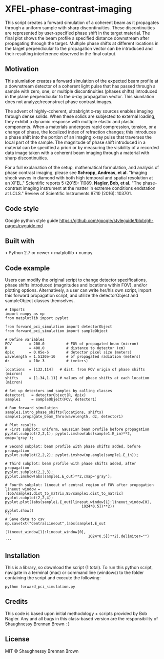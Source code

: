 # XFEL-phase-contrast-imaging
This script creates a forward simulation of a coherent beam as it propagates through a uniform sample with sharp discontinuities. These discontinuities are represented by user-specified phase shift in the target material. The final plot shows the beam profile a specified distance downstream after propagating through the target. Multiple phase shifts at different locations in the target perpendicular to the propagation vector can be introduced and their resulting interference observed in the final output. 

## Motivation
This siumlation creates a forward simulation of the expected beam profile at a downstream detector of a coherent light pulse that has passed through a sample with zero, one, or multiple discontinuities (phases shifts) introduced in the plane perpendicular to the x-ray propagation vector. This siumlation does not analyze/reconstruct phase contrast images.

The advent of highly-coherent, ultrabright x-ray sources enables imaging through dense solids. When these solids are subjected to external loading, they exhibit a dynamic response with multiple elastic and plastic components. When a materials undergoes rapid compression, tension, or a change of phase, the localized index of refraction changes; this introduces a phase shift into the portion of an imaging x-ray pulse that traverses the local part of the sample. The magnitude of phase shift introduced in a material can be specified a priori or by measuring the visibility of a recorded data image taken with a coherent beam imaging through a material with sharp discontinuities.

For a full explanation of the setup, mathematical formulation, and analysis of phase contrast imaging, please see 
**Schropp, Andreas, et al.** "Imaging shock waves in diamond with both high temporal and spatial resolution at an XFEL." Scientific reports 5 (2015): 11089.
**Nagler, Bob, et al.** "The phase-contrast imaging instrument at the matter in extreme conditions endstation at LCLS." Review of Scientific Instruments 87.10 (2016): 103701.

## Code style
Google python style guide https://github.com/google/styleguide/blob/gh-pages/pyguide.md

## Built with
•	Python 2.7 or newer
•	matplotlib
•	numpy

## Code example
Users can modify the original script to change detector specifications, phase shifts introduced (magnitudes and locations within FOV), and/or plotting options. Alternatively, a user can write her/his own script, import this forward propagation script, and utilize the detectorObject and sampleObject classes themselves. 
```
# Imports
import numpy as np
from matplotlib import pyplot

from forward_pci_simulation import detectorObject
from forward_pci_simulation import sampleObject

# Define variables
FOV        = 200.0          # FOV of propagated beam (micron)                    
R          = 400.0          # distance to detector (cm)               
dpix       = 0.05e-6        # detector pixel size (meters)                
wavelength = 1.5120e-10     # of propagated radiation (meters)                 
dz         = 10e-3          # (meters)                 
    
locations  = [132,114]   # dist. from FOV origin of phase shifts (micron)
shifts     = [1.34,1.11] # values of phase shifts at each location (micron)

# Set up detectors and samples by calling classes
detector1   = detectorObject(R, dpix)
sample1     = sampleObject(FOV, detector1)
    
# Run forward simulation
sample1.intro_phase_shifts(locations, shifts)
sample1.propagate_beam_thru(wavelength, dz, detector1)

# Plot results
# First subplot: uniform, Gaussian beam profile before propagation
pyplot.subplot(2,2,1); pyplot.imshow(abs(sample1.E_in)**2, cmap='gray');
    
# Second subplot: beam profile with phase shifts added, before propagation
pyplot.subplot(2,2,2); pyplot.imshow(np.angle(sample1.E_in)); 
    
# Third subplot: beam profile with phase shifts added, after propagation
pyplot.subplot(2,2,3); pyplot.imshow(abs(sample1.E_out)**2,cmap='gray');  
    
# Fourth subplot: lineout of central region of FOV after propogation
lineout_window = [165/sample1.dist_to_matrix,85/sample1.dist_to_matrix]
pyplot.subplot(2,2,4); 
pyplot.plot((abs(sample1.E_out[lineout_window[1]:lineout_window[0],
                                   1024*0.5])**2))
pyplot.show()    
'''
# Save data to csv
np.savetxt("CentralLineout",(abs(sample1.E_out
                                     [lineout_window[1]:lineout_window[0],
                                      1024*0.5])**2),delimiter="")
'''
```

## Installation
This is a library, so download the script (1 total). To run this python script, navigate in a terminal (mac) or command line (windows) to the folder containing the script and execute the following:
```
python forward_pci_simulation.py
```
## Credits
This code is based upon initial methodology + scripts provided by Bob Nagler. Any and all bugs in this class-based version are the responsibility of Shaughnessy Brennan Brown : )

## License
MIT © Shaughnessy Brennan Brown
